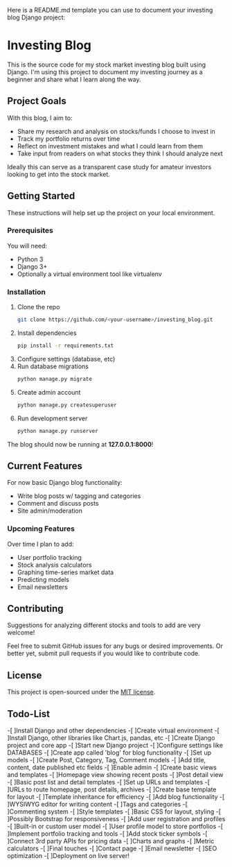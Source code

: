 Here is a README.md template you can use to document your investing blog Django project:

# Investing Blog

This is the source code for my stock market investing blog built using Django. I'm using this project to document my investing journey as a beginner and share what I learn along the way.

## Project Goals

With this blog, I aim to:

- Share my research and analysis on stocks/funds I choose to invest in
- Track my portfolio returns over time
- Reflect on investment mistakes and what I could learn from them
- Take input from readers on what stocks they think I should analyze next

Ideally this can serve as a transparent case study for amateur investors looking to get into the stock market.

## Getting Started

These instructions will help set up the project on your local environment.

### Prerequisites

You will need:

- Python 3
- Django 3+
- Optionally a virtual environment tool like virtualenv

### Installation

1. Clone the repo
   ```sh
   git clone https://github.com/<your-username>/investing_blog.git
   ```
2. Install dependencies
   ```sh
   pip install -r requirements.txt
   ```
3. Configure settings (database, etc)
4. Run database migrations
   ```sh
   python manage.py migrate
   ```
5. Create admin account
   ```sh
   python manage.py createsuperuser
   ```
6. Run development server
   ```sh
   python manage.py runserver
   ```

The blog should now be running at **127.0.0.1:8000**!

## Current Features

For now basic Django blog functionality:

- Write blog posts w/ tagging and categories
- Comment and discuss posts
- Site admin/moderation

### Upcoming Features

Over time I plan to add:

- User portfolio tracking
- Stock analysis calculators
- Graphing time-series market data
- Predicting models
- Email newsletters

## Contributing

Suggestions for analyzing different stocks and tools to add are very welcome!

Feel free to submit GitHub issues for any bugs or desired improvements. Or better yet, submit pull requests if you would like to contribute code.

## License

This project is open-sourced under the [MIT license](https://choosealicense.com/licenses/mit).

## Todo-List

-[ ]Install Django and other dependencies -[ ]Create virtual environment -[ ]Install Django, other libraries like Chart.js, pandas, etc -[ ]Create Django project and core app -[ ]Start new Django project -[ ]Configure settings like DATABASES -[ ]Create app called 'blog' for blog functionality -[ ]Set up models -[ ]Create Post, Category, Tag, Comment models -[ ]Add title, content, date published etc fields -[ ]Enable admin -[ ]Create basic views and templates -[ ]Homepage view showing recent posts -[ ]Post detail view -[ ]Basic post list and detail templates -[ ]Set up URLs and templates -[ ]URLs to route homepage, post details, archives -[ ]Create base template for layout -[ ]Template inheritance for efficiency -[ ]Add blog functionality -[ ]WYSIWYG editor for writing content -[ ]Tags and categories -[ ]Commenting system -[ ]Style templates -[ ]Basic CSS for layout, styling -[ ]Possibly Bootstrap for responsiveness -[ ]Add user registration and profiles -[ ]Built-in or custom user model -[ ]User profile model to store portfolios -[ ]Implement portfolio tracking and tools -[ ]Add stock ticker symbols -[ ]Connect 3rd party APIs for pricing data -[ ]Charts and graphs -[ ]Metric calculators -[ ]Final touches -[ ]Contact page -[ ]Email newsletter -[ ]SEO optimization -[ ]Deployment on live server!
